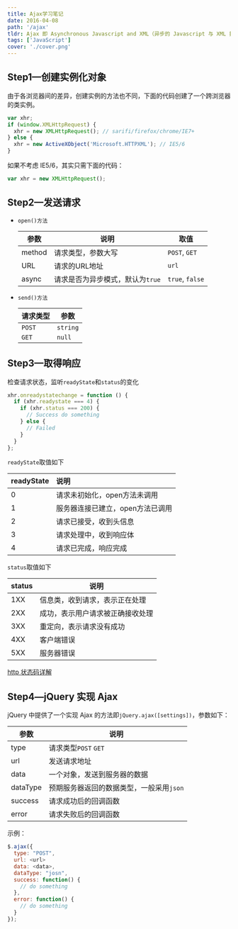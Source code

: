 ```yaml
---
title: Ajax学习笔记
date: 2016-04-08
path: '/ajax'
tldr: Ajax 即 Asynchronous Javascript and XML（异步的 Javascript 与 XML 技术），简单来说就是无需刷新整个页面就能更新用户界面，从而更快地响应用户行为的一套技术。
tags: ['JavaScript']
cover: './cover.png'
---
```


## Step1—创建实例化对象

由于各浏览器间的差异，创建实例的方法也不同，下面的代码创建了一个跨浏览器的类实例。

```javascript
var xhr;
if (window.XMLHttpRequest) {
  xhr = new XMLHttpRequest(); // sarifi/firefox/chrome/IE7+
} else {
  xhr = new ActiveXObject('Microsoft.HTTPXML'); // IE5/6
}
```

如果不考虑 IE5/6，其实只需下面的代码：

```javascript
var xhr = new XMLHttpRequest();
```

## Step2—发送请求

- `open()方法`

  <table><thead><tr><th>参数</th><th>说明</th><th>取值</th></tr></thead><tbody><tr><td>method</td><td>请求类型，参数大写</td><td><code>POST</code>, <code>GET</code></td></tr><tr><td>URL</td><td>请求的URL地址</td><td><code>url</code></td></tr><tr><td>async</td><td>请求是否为异步模式，默认为<code>true</code></td><td><code>true</code>, <code>false</code></td></tr></tbody></table>

- `send()方法`

  <table><thead><tr><th>请求类型</th><th>参数</th></tr></thead><tbody><tr><td><code>POST</code></td><td><code>string</code></td></tr><tr><td><code>GET</code></td><td><code>null</code></td></tr></tbody></table>

## Step3—取得响应

检查请求状态，监听`readyState`和`status`的变化

```javascript
xhr.onreadystatechange = function () {
  if (xhr.readystate === 4) {
    if (xhr.status === 200) {
      // Success do something
    } else {
      // Failed
    }
  }
};
```

`readyState`取值如下

<table><thead><tr><th align="left">readyState</th><th align="left">说明</th></tr></thead><tbody><tr><td align="left">0</td><td align="left">请求未初始化，open方法未调用</td></tr><tr><td align="left">1</td><td align="left">服务器连接已建立，open方法已调用</td></tr><tr><td align="left">2</td><td align="left">请求已接受，收到头信息</td></tr><tr><td align="left">3</td><td align="left">请求处理中，收到响应体</td></tr><tr><td align="left">4</td><td align="left">请求已完成，响应完成</td></tr></tbody></table>

`status`取值如下

<table><thead><tr><th>status</th><th>说明</th></tr></thead><tbody><tr><td>1XX</td><td>信息类，收到请求，表示正在处理</td></tr><tr><td>2XX</td><td>成功，表示用户请求被正确接收处理</td></tr><tr><td>3XX</td><td>重定向，表示请求没有成功</td></tr><tr><td>4XX</td><td>客户端错误</td></tr><tr><td>5XX</td><td>服务器错误</td></tr></tbody></table>

[http 状态码详解](https://help.aliyun.com/knowledge_detail/6555009.html?spm=0.0.0.0.hIQaqR)

## Step4—jQuery 实现 Ajax

jQuery 中提供了一个实现 Ajax 的方法即`jQuery.ajax([settings])`，参数如下：

<table><thead><tr><th>参数</th><th>说明</th></tr></thead><tbody><tr><td>type</td><td>请求类型<code>POST</code> <code>GET</code></td></tr><tr><td>url</td><td>发送请求地址</td></tr><tr><td>data</td><td>一个对象，发送到服务器的数据</td></tr><tr><td>dataType</td><td>预期服务器返回的数据类型，一般采用<code>json</code></td></tr><tr><td>success</td><td>请求成功后的回调函数</td></tr><tr><td>error</td><td>请求失败后的回调函数</td></tr></tbody></table>

示例：

```javascript
$.ajax({
  type: "POST",
  url: <url>
  data: <data>,
  dataType: "josn",
  success: function() {
    // do something
  },
  error: function() {
    // do something
  }
});
```
